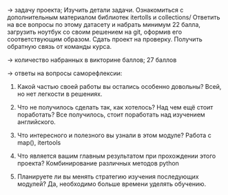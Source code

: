 → задачу проекта; Изучить детали задачи. Ознакомиться с дополнительным материалом библиотек itertolls и collections/ Ответить на все вопросы по этому датасету и набрать 
минимум 22 балла, загрузить ноутбук со своим решением на git, оформив его соответствующим образом. Сдать проект на проверку. Получить обратную связь от команды курса.



→ количество набранных в викторине баллов; 27 баллов

→ ответы на вопросы саморефлексии:

1. Какой частью своей работы вы остались особенно довольны? Всей, но нет легкости в решениях.


2. Что не получилось сделать так, как хотелось? Над чем ещё стоит поработать? Все получилось, стоит поработать над изучением английского.

3. Что интересного и полезного вы узнали в этом модуле? Работа с map(), itertools

4. Что является вашим главным результатом при прохождении этого проекта? Комбинирование различных методов python

5. Планируете ли вы менять стратегию изучения последующих модулей? Да, необходимо больше времени уделять обучению.
